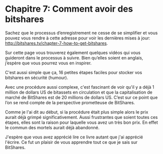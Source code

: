 # Chapitre 7: Comment avoir des bitshares

Sachez que le processus d’enregistrement ne cesse de se simplifier et vous pouvez vous rendre à cette adresse pour voir les dernières mises à jour: http://bitshares.tv/chapter-7-how-to-get-bitshares.

Sur cette page vous trouverez également quelques vidéos qui vous guideront dans le processus à suivre. Bien qu’elles soient en anglais, j’espère que vous pourrez vous en inspirer.

C'est aussi simple que ça, 16 petites étapes faciles pour stocker vos bitshares en sécurité (humour).

Avec une procédure aussi complexe, c'est fascinant de voir qu'il y a déjà 1 million de dollars US de bitassets en circulation et que la capitalisation de marché de BitShares est de 20 millions de dollars US. C’est sur ce point que l’on se rend compte de la perspective prometteuse de BitShares.

Comme je l'ai dit au début, si la procédure était plus simple alors le prix aurait déjà grimpé significativement. Aussi frustrantes que soient toutes ces étapes, elles sont la raison pour laquelle vous avez un très bon prix. En effet le commun des mortels aurait déjà abandonné.

J'espère que vous avez apprécié lire ce livre autant que j'ai apprécié l'écrire. Ce fut un plaisir de vous apprendre tout ce que je sais sur BitShares.
